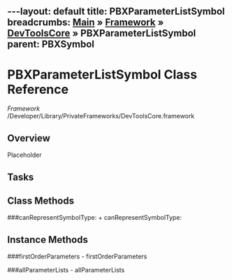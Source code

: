 ---layout: default
title: PBXParameterListSymbol
breadcrumbs: <a href="/index.html">Main</a> &raquo; <a href="/Frameworks.html">Framework</a> &raquo; <a href="/Frameworks/DevToolsCore.html">DevToolsCore</a> &raquo; PBXParameterListSymbol
parent: PBXSymbol 
---
# PBXParameterListSymbol Class Reference

*Framework* /Developer/Library/PrivateFrameworks/DevToolsCore.framework

## Overview

Placeholder

## Tasks

## Class Methods

<a name="+canRepresentSymbolType:"></a>
###canRepresentSymbolType:
    + canRepresentSymbolType:

## Instance Methods

<a name="-firstOrderParameters"></a>
###firstOrderParameters
    - firstOrderParameters

<a name="-allParameterLists"></a>
###allParameterLists
    - allParameterLists

